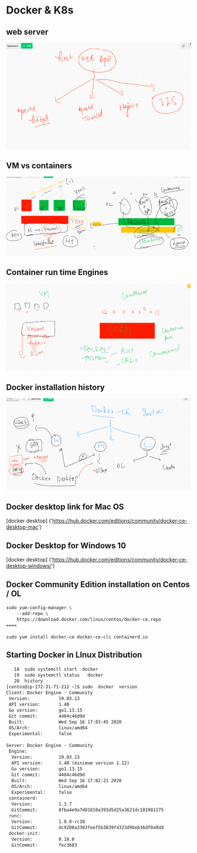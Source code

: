 # Docker & K8s 

## web server 

<img src="web.png">

## VM vs containers

<img src="vms.png">

## Container run time Engines 

<img src="cre.png">

## Docker installation history 

<img src="dinstall.png">

## Docker desktop link for Mac OS 

[docker desktop] ('https://hub.docker.com/editions/community/docker-ce-desktop-mac')

## Docker Desktop for Windows 10 

[docker desktop] ('https://hub.docker.com/editions/community/docker-ce-desktop-windows/')


## Docker Community Edition installation on Centos / OL 

```
sudo yum-config-manager \
    --add-repo \
    https://download.docker.com/linux/centos/docker-ce.repo
====

sudo yum install docker-ce docker-ce-cli containerd.io

```

## Starting Docker in LInux Distribution 

```
   18  sudo systemctl start  docker 
   19  sudo systemctl status   docker 
   20  history 
[centos@ip-172-31-71-212 ~]$ sudo  docker  version  
Client: Docker Engine - Community
 Version:           19.03.13
 API version:       1.40
 Go version:        go1.13.15
 Git commit:        4484c46d9d
 Built:             Wed Sep 16 17:03:45 2020
 OS/Arch:           linux/amd64
 Experimental:      false

Server: Docker Engine - Community
 Engine:
  Version:          19.03.13
  API version:      1.40 (minimum version 1.12)
  Go version:       go1.13.15
  Git commit:       4484c46d9d
  Built:            Wed Sep 16 17:02:21 2020
  OS/Arch:          linux/amd64
  Experimental:     false
 containerd:
  Version:          1.3.7
  GitCommit:        8fba4e9a7d01810a393d5d25a3621dc101981175
 runc:
  Version:          1.0.0-rc10
  GitCommit:        dc9208a3303feef5b3839f4323d9beb36df0a9dd
 docker-init:
  Version:          0.18.0
  GitCommit:        fec3683

```
